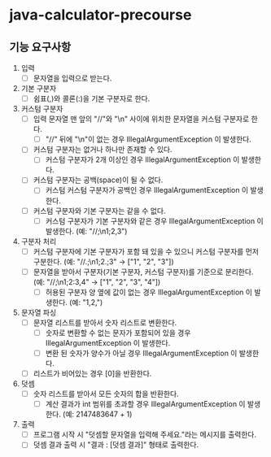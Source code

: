 # java-calculator-precourse

## 기능 요구사항

1. 입력
    - [ ] 문자열을 입력으로 받는다.

2. 기본 구분자
    - [ ] 쉼표(,)와 콜론(:)을 기본 구분자로 한다.

3. 커스텀 구분자
    - [ ] 입력 문자열 맨 앞의 "//"와 "\n" 사이에 위치한 문자열을 커스텀 구분자로 한다.
        - [ ] "//" 뒤에 "\n"이 없는 경우 IllegalArgumentException 이 발생한다.
    - [ ] 커스텀 구분자는 없거나 하나만 존재할 수 있다.
        - [ ] 커스텀 구분자가 2개 이상인 경우 IllegalArgumentException 이 발생한다.
    - [ ] 커스텀 구분자는 공백(space)이 될 수 없다.
        - [ ] 커스텀 커스텀 구분자가 공백인 경우 IllegalArgumentException 이 발생한다.
    - [ ] 커스텀 구분자와 기본 구분자는 같을 수 없다.
        - [ ] 커스텀 구분자가 기본 구분자와 같은 경우 IllegalArgumentException 이 발생한다. (예: "//;\n1;2,3")

4. 구분자 처리
    - [ ] 커스텀 구분자에 기본 구분자가 포함 돼 있을 수 있으니 커스텀 구분자를 먼저 구분한다. (예: "//.;\n1;2.;3" → ["1", "2", "3"])
    - [ ] 문자열을 받아서 구분자(기본 구분자, 커스텀 구분자)를 기준으로 분리한다. (예: "//;\n1;2:3,4" → ["1", "2", "3", "4"])
        - [ ] 허용된 구분자 양 옆에 값이 없는 경우 IllegalArgumentException 이 발생한다. (예: "1,2,")

5. 문자열 파싱
    - [ ] 문자열 리스트를 받아서 숫자 리스트로 변환한다.
        - [ ] 숫자로 변환할 수 없는 문자가 포함되어 있을 경우 IllegalArgumentException 이 발생한다.
        - [ ] 변환 된 숫자가 양수가 아닐 경우 IllegalArgumentException 이 발생한다.
    - [ ] 리스트가 비어있는 경우 [0]을 반환한다.

6. 덧셈
    - [ ] 숫자 리스트를 받아서 모든 숫자의 합을 반환한다.
        - [ ] 계산 결과가 int 범위를 초과할 경우 IllegalArgumentException 이 발생한다. (예: 2147483647 + 1)

7. 출력
    - [ ] 프로그램 시작 시 "덧셈할 문자열을 입력해 주세요."라는 메시지를 출력한다.
    - [ ] 덧셈 결과 출력 시 "결과 : [덧셈 결과]" 형태로 출력한다.

